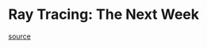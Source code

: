 # Ray Tracing: The Next Week

[source](https://raytracing.github.io/books/RayTracingTheNextWeek.html)